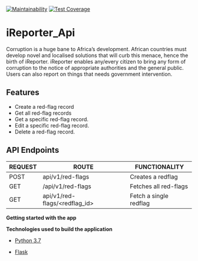 [![Maintainability](https://api.codeclimate.com/v1/badges/4ebc197ca3dd76fa3ef7/maintainability)](https://codeclimate.com/github/nadralia/iReporter_Api/maintainability)
[![Test Coverage](https://api.codeclimate.com/v1/badges/4ebc197ca3dd76fa3ef7/test_coverage)](https://codeclimate.com/github/nadralia/iReporter_Api/test_coverage)
# iReporter_Api
Corruption is a huge bane to Africa’s development. African countries must develop novel and localised solutions that will curb this menace, hence the birth of iReporter. iReporter enables any/every citizen to bring any form of corruption to the notice of appropriate authorities and the general public. Users can also report on things that needs government intervention.


## Features 
- Create a red-flag record
- Get all red-flag records
- Get a specific red-flag record.
- Edit a specific red-flag record.
- Delete a red-flag record.

## API Endpoints
| REQUEST | ROUTE | FUNCTIONALITY |
| ------- | ----- | ------------- |
| POST | api/v1/red-flags | Creates a redflag |
| GET | /api/v1/red-flags | Fetches all red-flags|
| GET | api/v1/red-flags/&lt;redflag_id&gt; | Fetch a single redflag |

**Getting started with the app**

**Technologies used to build the application**

* [Python 3.7](https://docs.python.org/3/)

* [Flask](http://flask.pocoo.org/)